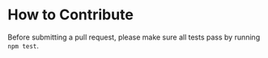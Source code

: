 # How to Contribute

Before submitting a pull request, please make sure all tests pass by running `npm test`.
